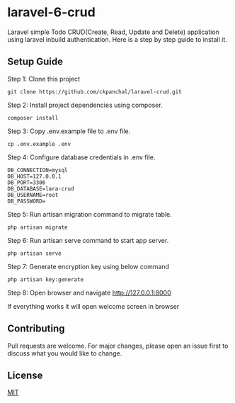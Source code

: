 # laravel-6-crud
Laravel simple Todo CRUD(Create, Read, Update and Delete) application using laravel inbuild authentication. Here is a step by step guide to install it.

## Setup Guide
Step 1: Clone this project
```
git clone https://github.com/ckpanchal/laravel-crud.git
```

Step 2: Install project dependencies using composer.
```
composer install
```

Step 3: Copy .env.example file to .env file.
```
cp .env.example .env
```

Step 4: Configure database credentials in .env file.
```
DB_CONNECTION=mysql
DB_HOST=127.0.0.1
DB_PORT=3306
DB_DATABASE=lara-crud
DB_USERNAME=root
DB_PASSWORD=
```

Step 5: Run artisan migration command to migrate table.
```
php artisan migrate
```

Step 6: Run artisan serve command to start app server.
```
php artisan serve
```

Step 7: Generate encryption key using below command
```
php artisan key:generate
```

Step 8: Open browser and navigate http://127.0.0.1:8000

If everything works it will open welcome screen in browser

## Contributing
Pull requests are welcome. For major changes, please open an issue first to discuss what you would like to change.

## License
[MIT](https://choosealicense.com/licenses/mit/)
